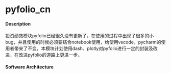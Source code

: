 # pyfolio_cn

#### Description
投资绩效模块pyfolio已经很久没有更新了，在使用的过程中出现了很多的小bug，并且使用的时候必须要结合notebook使用，给使用vscode，pycharm的使用者带来了不变，本模块计划使用dash、plotly对pyfolio进行一定的封装及改进，在改进pyfolio的道路上更进一步。

#### Software Architecture
